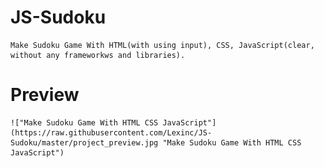 # JS-Sudoku

    Make Sudoku Game With HTML(with using input), CSS, JavaScript(clear, without any frameworkws and libraries).

# Preview

    !["Make Sudoku Game With HTML CSS JavaScript"](https://raw.githubusercontent.com/Lexinc/JS-Sudoku/master/project_preview.jpg "Make Sudoku Game With HTML CSS JavaScript")
    